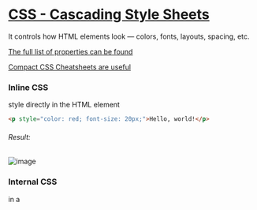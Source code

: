 # [CSS - Cascading Style Sheets](https://github.com/Hanif-K-Musaheb/Year-2-CompSci-Notes/blob/main/WAD/wad.md)
It controls how HTML elements look — colors, fonts, layouts, spacing, etc.

[The full list of properties can be found](http://www.w3.org/TR/CSS22/propidx.html)

[Compact CSS Cheatsheets are useful](http://www.lesliefranke.com/files/reference/csscheatsheet.html)

### Inline CSS
style directly in the HTML element

```HTML
<p style="color: red; font-size: 20px;">Hello, world!</p>
```
###### Result:
![image](https://github.com/user-attachments/assets/77308d30-5c8e-4a65-b573-9bee676e1eea)

### Internal CSS 
in a <style> tag inside the HTML <head>
``` HTML
<head>
  <style>
    p {
      color: green;
      font-size: 18px;
    }
  </style>
</head>
```

### External CSS
In a separate .css file
- style.css
```HTML
p {
  color: purple;
  font-weight: bold;
}
```
- HTML file
```HTML
<link rel="stylesheet" href="style.css">
```

### A complete file using internal and external css

```HTML
<!DOCTYPE html>
<html lang="en">
<head>
  <meta charset="UTF-8">
  <meta name="viewport" content="width=device-width, initial-scale=1.0">
  <title>CSS Demo Page</title>

  <!-- External CSS link -->
  <link rel="stylesheet" href="styles.css">

  <!-- Internal CSS -->
  <style>
    body {
      font-family: Arial, sans-serif;
      background-color: #f4f4f4;
      margin: 0;
      padding: 0;
    }

    h1 {
      text-align: center;
      color: darkblue;
    }

    .highlight {
      color: red;
      font-weight: bold;
    }
  </style>
</head>
<body>

  <h1>Welcome to My Page</h1>

  <p>This is a <span class="highlight">CSS demonstration</span> using both internal and external styles.</p>

  <div class="card">
    <h2>Card Title</h2>
    <p>This is a styled card using external CSS.</p>
  </div>

</body>
</html>

```

```CSS
/* External CSS */
.card {
  background-color: white;
  padding: 20px;
  margin: 20px auto;
  width: 300px;
  border: 1px solid #ccc;
  border-radius: 10px;
  box-shadow: 0 4px 8px rgba(0, 0, 0, 0.1);
  text-align: center;
}
```
-----------------------
## More advanced stuff
### Positioning
| Value      | Behavior Description                                                          | Scrolls with Page       | Takes up Space | Stays Fixed?      |
| ---------- | ----------------------------------------------------------------------------- | ----------------------- | -------------- | ----------------- |
| `static`   | Default position (no special positioning)                                     | ✅                       | ✅              | ❌                 |
| `relative` | Positioned **relative to its normal spot**                                    | ✅                       | ✅              | ❌                 |
| `absolute` | Positioned **relative to the nearest positioned ancestor**                    | ❌ (unless inside)       | ❌              | ❌                 |
| `fixed`    | Positioned **relative to the browser window** (stays put when scrolling)      | ❌                       | ❌              | ✅                 |
| `sticky`   | Acts like `relative`, then sticks to a point on scroll (like a sticky header) | ✅ → ❌ (at scroll point)| ✅              | ✅ (conditionally) |



### ID Selector
Syntax:
```css
#my-id {
  /* styles */
}
```
Example

```css
#main-title {
  color: blue;
}
```

```html
<h1 id="main-title">This is blue</h1>
```

#### Rules about IDs:
 - id must be unique on a page (only one element should have that ID)

 - Use `#` in CSS to reference an ID

---------------
## Further CSS
<img width="604" alt="image" src="https://github.com/user-attachments/assets/9aab38dd-76e4-4d01-bae8-331b37bde774" />

### **Class selectors** 
 - work on a set of specified elements through the class attribute
 - The **dot (.)** operator is used to define the class 
```CSS
<style>
.warning {font-weight: bold;}
</style>
<p class="warning">This text will be displayed in bold.</p>
<p>This text will NOT be displayed in bold.</p>
<p class="warning">Bold again here.</p
```
### ID selector 
 - provide a way to stylise unique elements through the id attribute
 - The hash symbol (#) is used to specify a unique ID
``` CSS
<style>
#first-para { font-weight: bold; }
</style>
<p id="first-para">This paragraph will be bold-faced.</p>
<p>This will not be bold.</p>
<p id="third-para">This will not be bold.</p>
```
### Decendant Selector
A descendant selector targets elements that are nested inside another element, at any level of depth.
```css
parent child {
  /* styles */
}
```

Example:
```css
div p {
  color: green;
}
```

This targets every `<p>` that is inside a `<div>`, even if it’s deeply nested:

```html
<div>
  <p>This is green</p> <!-- ✅ matches -->
  <span>
    <p>This is also green</p> <!-- ✅ still matches -->
  </span>
</div>
```

### Restricted Class and ID Selectors
In web development, the term "restricted selectors" usually refers to CSS selectors that apply styles only under certain conditions or in specific contexts — rather than globally.
##### Example code
###### Element inside a class
```CSS
.red h2 {
  color: red;
}
```
 - This restricts the style to `<h2>` elements inside an element with the class `red`.
###### Element with a specific class
```CSS
h2.red {
  color: red;
}
```
- This restricts the style to `<h2>` elements that have the `red` class directly on them.

###### Element inside an ID
```CSS
#red h2 {
  color: red;
}
```

### [Example](https://github.com/Hanif-K-Musaheb/Year-2-CompSci-Notes/blob/main/WAD/cssExample.md)

## CSS specificity
When multiple CSS rules apply to the same HTML element, and they set conflicting styles (e.g., different colors), the browser needs a way to decide which rule wins. This is where CSS specificity comes in.

| Rule Type                    | Specificity |
| ---------------------------- | ----------- |
| Inline styles                | `1,0,0,0`   |
| ID selectors                 | `0,1,0,0`   |
| Class/attribute/pseudo-class | `0,0,1,0`   |
| Element/pseudo-element       | `0,0,0,1`   |

| Selector               | Specificity | Breakdown                            |
| ---------------------- | ----------- | ------------------------------------ |
| `h1`                   | `0,0,0,1`   | 1 element (`h1`)                     |
| `body h1`              | `0,0,0,2`   | 2 elements (`body` and `h1`)         |
| `#content h2`          | `0,1,0,1`   | 1 ID (`#content`), 1 element (`h2`)  |
| `h2.grape`             | `0,0,1,1`   | 1 class (`.grape`), 1 element (`h2`) |
| `style="color: blue;"` | `1,0,0,0`   | Inline styles always win             |

So when multiple styles apply:

- Compare specificity values (like comparing phone numbers).
- If equal, the later one in the CSS file wins.
- Inline styles trump external styles. 
- !important can override all unless there's a more specific !important.


## The box model
<img width="693" alt="image" src="https://github.com/user-attachments/assets/22adefdb-56ee-4991-9f39-8147f8bb3bfd" />
<img width="927" alt="image" src="https://github.com/user-attachments/assets/3b7347f8-20d8-461e-8e31-6cfa86f5ffae" />


